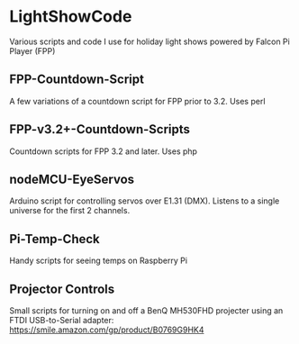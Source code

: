 # LightShowCode

Various scripts and code I use for holiday light shows powered by Falcon Pi Player (FPP)

## FPP-Countdown-Script
A few variations of a countdown script for FPP prior to 3.2. Uses perl

## FPP-v3.2+-Countdown-Scripts
Countdown scripts for FPP 3.2 and later. Uses php

## nodeMCU-EyeServos
Arduino script for controlling servos over E1.31 (DMX). Listens to a single universe for the first 2 channels.

## Pi-Temp-Check
Handy scripts for seeing temps on Raspberry Pi

## Projector Controls
Small scripts for turning on and off a BenQ MH530FHD projecter using an FTDI USB-to-Serial adapter: https://smile.amazon.com/gp/product/B0769G9HK4